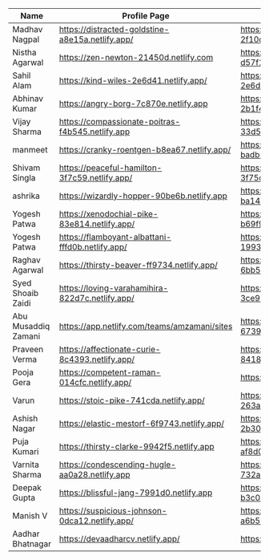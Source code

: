 | Name                | Profile Page                                         | Admission Form                                          |
|---------------------|------------------------------------------------------|---------------------------------------------------------|
| Madhav Nagpal       | https://distracted-goldstine-a8e15a.netlify.app/ | https://sad-mahavira-2f10de.netlify.app/            |
| Nistha Agarwal      | https://zen-newton-21450d.netlify.com            | https://quizzical-montalcini-d57f1c.netlify.com     |
| Sahil Alam          | https://kind-wiles-2e6d41.netlify.app/           | https://kind-wiles-2e6d41.netlify.app/              |
| Abhinav Kumar       | https://angry-borg-7c870e.netlify.app            | https://frosty-lichterman-2b1f4d.netlify.app        |
| Vijay Sharma        | https://compassionate-poitras-f4b545.netlify.app | https://stupefied-yonath-33d52d.netlify.app         |
| manmeet             | https://cranky-roentgen-b8ea67.netlify.app/      | https://wonderful-payne-badb19.netlify.app/         |
| Shivam Singla       | https://peaceful-hamilton-3f7c59.netlify.app/    | https://hopeful-euclid-3f75db.netlify.app/          |
| ashrika             | https://wizardly-hopper-90be6b.netlify.app       | https://goofy-wiles-ba1440.netlify.app              |
| Yogesh Patwa        | https://xenodochial-pike-83e814.netlify.app/     | https://compassionate-northcutt-b69f97.netlify.app/ |
| Yogesh Patwa        | https://flamboyant-albattani-fffd0b.netlify.app/ | https://festive-clarke-1993f8.netlify.app/          |
| Raghav Agarwal      | https://thirsty-beaver-ff9734.netlify.app/       | https://trusting-noether-6bb5fe.netlify.app/        |
| Syed Shoaib Zaidi   | https://loving-varahamihira-822d7c.netlify.app/  | https://infallible-elion-3ce954.netlify.app/        |
| Abu Musaddiq Zamani | https://app.netlify.com/teams/amzamani/sites       | https://festive-boyd-673992.netlify.app/            |
| Praveen Verma       | https://affectionate-curie-8c4393.netlify.app/   | https://cocky-swirles-841851.netlify.app/           |
| Pooja Gera          | https://competent-raman-014cfc.netlify.app/      | https://sad-kirch-67d624.netlify.app/               |
| Varun               | https://stoic-pike-741cda.netlify.app/           | https://reverent-noyce-263abc.netlify.app/          |
| Ashish Nagar        | https://elastic-mestorf-6f9743.netlify.app/      | https://silly-tereshkova-2b308c.netlify.app/        |
| Puja Kumari         | https://thirsty-clarke-9942f5.netlify.app        | https://stoic-gates-af8d04.netlify.app              |
| Varnita Sharma      | https://condescending-hugle-aa0a28.netlify.app   | https://eloquent-ritchie-732a83.netlify.app         |
| Deepak Gupta        | https://blissful-jang-7991d0.netlify.app         | https://unruffled-roentgen-b3c09e.netlify.app       |
| Manish V            | https://suspicious-johnson-0dca12.netlify.app/   | https://laughing-hermann-a6b5dd.netlify.app/        |
| Aadhar Bhatnagar    | https://devaadharcv.netlify.app/                   | https://theschoolofcomics.netlify.com/                |

